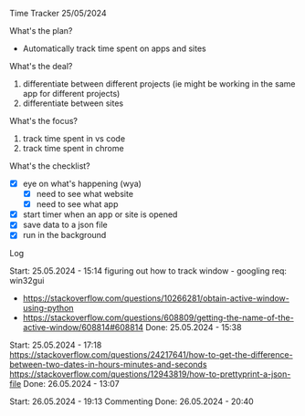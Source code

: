 Time Tracker
25/05/2024

What's the plan?
- Automatically track time spent on apps and sites

What's the deal?
1. differentiate between different projects (ie might be working in the same app for different projects)
2. differentiate between sites

What's the focus?
1. track time spent in vs code
2. track time spent in chrome

What's the checklist?
- [X] eye on what's happening (wya)
  - [X] need to see what website
  - [X] need to see what app
- [X] start timer when an app or site is opened
- [X] save data to a json file
- [X] run in the background

Log

Start: 25.05.2024 - 15:14
figuring out how to track window - googling
req: win32gui
- https://stackoverflow.com/questions/10266281/obtain-active-window-using-python
- https://stackoverflow.com/questions/608809/getting-the-name-of-the-active-window/608814#608814
Done: 25.05.2024 - 15:38 

Start: 25.05.2024 - 17:18
https://stackoverflow.com/questions/24217641/how-to-get-the-difference-between-two-dates-in-hours-minutes-and-seconds
https://stackoverflow.com/questions/12943819/how-to-prettyprint-a-json-file
Done: 26.05.2024 - 13:07

Start: 26.05.2024 - 19:13
Commenting
Done: 26.05.2024 - 20:40